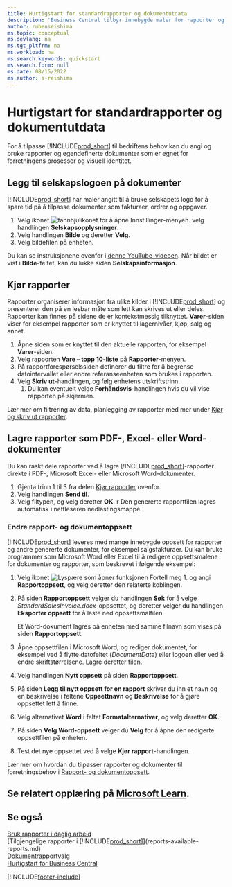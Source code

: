 ```yaml
---
title: Hurtigstart for standardrapporter og dokumentutdata
description: 'Business Central tilbyr innebygde maler for rapporter og dokumenter, med mange tilpasningsalternativer for å tilpasse dem til selskapets behov.'
author: rubenseishima
ms.topic: conceptual
ms.devlang: na
ms.tgt_pltfrm: na
ms.workload: na
ms.search.keywords: quickstart
ms.search.form: null
ms.date: 08/15/2022
ms.author: a-reishima
---
```


# <a name="basic-reports-and-documents-output-quick-start" />Hurtigstart for standardrapporter og dokumentutdata

For å tilpasse [!INCLUDE[prod_short](includes/prod_short.md)] til bedriftens behov kan du angi og bruke rapporter og egendefinerte dokumenter som er egnet for forretningens prosesser og visuell identitet.

## <a name="add-your-company-logo-to-documents" />Legg til selskapslogoen på dokumenter

[!INCLUDE[prod_short](includes/prod_short.md)] har maler angitt til å bruke selskapets logo for å spare tid på å tilpasse dokumenter som fakturaer, ordrer og oppgaver.

1. Velg ikonet ![tannhjulikonet for å åpne Innstillinger-menyen.](media/ui-experience/settings_icon_small.png) velg handlingen **Selskapsopplysninger**.
2. Velg handlingen **Bilde** og deretter **Velg**.
3. Velg bildefilen på enheten.

Du kan se instruksjonene ovenfor i [denne YouTube-videoen](https://www.youtube.com/watch?v=AatXbKF1NGg). Når bildet er vist i **Bilde**-feltet, kan du lukke siden **Selskapsinformasjon**.

## <a name="run-reports" />Kjør rapporter

Rapporter organiserer informasjon fra ulike kilder i [!INCLUDE[prod_short](includes/prod_short.md)] og presenterer den på en lesbar måte som lett kan skrives ut eller deles. Rapporter kan finnes på sidene de er kontekstmessig tilknyttet. **Varer**-siden viser for eksempel rapporter som er knyttet til lagernivåer, kjøp, salg og annet.

1. Åpne siden som er knyttet til den aktuelle rapporten, for eksempel **Varer**-siden.
2. Velg rapporten **Vare – topp 10-liste** på **Rapporter**-menyen.
3. På rapportforespørselssiden definerer du filtre for å begrense datointervallet eller endre referanseenheten som brukes i rapporten.
4. Velg **Skriv ut**-handlingen, og følg enhetens utskriftstrinn.
    1. Du kan eventuelt velge **Forhåndsvis**-handlingen hvis du vil vise rapporten på skjermen.

Lær mer om filtrering av data, planlegging av rapporter med mer under [Kjør og skriv ut rapporter](ui-work-report.md).

## <a name="save-reports-as-pdf-excel-or-word-documents" />Lagre rapporter som PDF-, Excel- eller Word-dokumenter

Du kan raskt dele rapporter ved å lagre [!INCLUDE[prod_short](includes/prod_short.md)]-rapporter direkte i PDF-, Microsoft Excel- eller Microsoft Word-dokumenter.

1. Gjenta trinn 1 til 3 fra delen [Kjør rapporter](#run-reports) ovenfor.
2. Velg handlingen **Send til**.
3. Velg filtypen, og velg deretter **OK**.
r Den genererte rapportfilen lagres automatisk i nettleseren nedlastingsmappe.

### <a name="change-report-and-document-layouts" />Endre rapport- og dokumentoppsett

[!INCLUDE[prod_short](includes/prod_short.md)] leveres med mange innebygde oppsett for rapporter og andre genererte dokumenter, for eksempel salgsfakturaer. Du kan bruke programmer som Microsoft Word eller Excel til å redigere oppsettsmalene for dokumenter og rapporter, som beskrevet i følgende eksempel:

1. Velg ikonet ![Lyspære som åpner funksjonen Fortell meg 1.](media/ui-search/search_small.png "Fortell hva du vil gjøre") og angi **Rapportoppsett**, og velg deretter den relaterte koblingen.
2. På siden **Rapportoppsett** velger du handlingen **Søk** for å velge *StandardSalesInvoice.docx*-oppsettet, og deretter velger du handlingen **Eksporter oppsett** for å laste ned oppsettsmalfilen.

    Et Word-dokument lagres på enheten med samme filnavn som vises på siden **Rapportoppsett**.
3. Åpne oppsettfilen i Microsoft Word, og rediger dokumentet, for eksempel ved å flytte datofeltet (*DocumentDate*) eller logoen eller ved å endre skriftstørrelsene. Lagre deretter filen.
4. Velg handlingen **Nytt oppsett** på siden **Rapportoppsett**.
5. På siden **Legg til nytt oppsett for en rapport** skriver du inn et navn og en beskrivelse i feltene **Oppsettnavn** og **Beskrivelse** for å gjøre oppsettet lett å finne.
6. Velg alternativet **Word** i feltet **Formatalternativer**, og velg deretter **OK**.
7. På siden **Velg Word-oppsett** velger du **Velg** for å åpne den redigerte oppsettfilen på enheten.
8. Test det nye oppsettet ved å velge **Kjør rapport**-handlingen.

Lær mer om hvordan du tilpasser rapporter og dokumenter til forretningsbehov i [Rapport- og dokumentoppsett](ui-manage-report-layouts.md).

## <a name="see-related-training-at-microsoft-learn" />Se relatert opplæring på [Microsoft Learn](/learn/modules/work-with-reports/).

## <a name="see-also" />Se også

[Bruk rapporter i daglig arbeid](reports-use-reports.md)  
[Tilgjengelige rapporter i [!INCLUDE[prod_short](includes/prod_short.md)]](reports-available-reports.md)  
[Dokumentrapportvalg](across-report-selections.md)  
[Hurtigstart for Business Central](quick-start-business-central.md)  

[!INCLUDE[footer-include](includes/footer-banner.md)]
